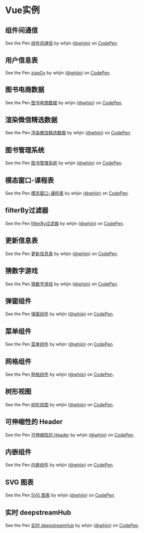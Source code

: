 ﻿# Vue实例 #

## 组件间通信 ##

<p data-height="265" data-theme-id="0" data-slug-hash="wjXLMa" data-default-tab="js,result" data-user="whjin" data-embed-version="2" data-pen-title="组件间通信" class="codepen">See the Pen <a href="https://codepen.io/whjin/pen/wjXLMa/">组件间通信</a> by whjin (<a href="https://codepen.io/whjin">@whjin</a>) on <a href="https://codepen.io">CodePen</a>.</p>
<script async src="https://static.codepen.io/assets/embed/ei.js"></script>

## 用户信息表 ##

<p data-height="365" data-theme-id="0" data-slug-hash="zjagOy" data-default-tab="js,result" data-user="whjin" data-embed-version="2" data-pen-title="zjagOy" class="codepen">See the Pen <a href="https://codepen.io/whjin/pen/zjagOy/">zjagOy</a> by whjin (<a href="https://codepen.io/whjin">@whjin</a>) on <a href="https://codepen.io">CodePen</a>.</p>
<script async src="https://static.codepen.io/assets/embed/ei.js"></script>

## 图书电商数据 ##

<p data-height="565" data-theme-id="0" data-slug-hash="zjaVWL" data-default-tab="js,result" data-user="whjin" data-embed-version="2" data-pen-title="图书电商数据" class="codepen">See the Pen <a href="https://codepen.io/whjin/pen/zjaVWL/">图书电商数据</a> by whjin (<a href="https://codepen.io/whjin">@whjin</a>) on <a href="https://codepen.io">CodePen</a>.</p>
<script async src="https://static.codepen.io/assets/embed/ei.js"></script>

## 渲染微信精选数据 ##

<p data-height="565" data-theme-id="0" data-slug-hash="WJyqmO" data-default-tab="js,result" data-user="whjin" data-embed-version="2" data-pen-title="渲染微信精选数据" class="codepen">See the Pen <a href="https://codepen.io/whjin/pen/WJyqmO/">渲染微信精选数据</a> by whjin (<a href="https://codepen.io/whjin">@whjin</a>) on <a href="https://codepen.io">CodePen</a>.</p>
<script async src="https://static.codepen.io/assets/embed/ei.js"></script>

## 图书管理系统 ##

<p data-height="565" data-theme-id="0" data-slug-hash="NMzQjy" data-default-tab="html,result" data-user="whjin" data-embed-version="2" data-pen-title="图书管理系统" class="codepen">See the Pen <a href="https://codepen.io/whjin/pen/NMzQjy/">图书管理系统</a> by whjin (<a href="https://codepen.io/whjin">@whjin</a>) on <a href="https://codepen.io">CodePen</a>.</p>
<script async src="https://static.codepen.io/assets/embed/ei.js"></script>

## 模态窗口-课程表 ##

<p data-height="365" data-theme-id="0" data-slug-hash="KReORr" data-default-tab="html,result" data-user="whjin" data-embed-version="2" data-pen-title="模态窗口-课程表" class="codepen">See the Pen <a href="https://codepen.io/whjin/pen/KReORr/">模态窗口-课程表</a> by whjin (<a href="https://codepen.io/whjin">@whjin</a>) on <a href="https://codepen.io">CodePen</a>.</p>
<script async src="https://static.codepen.io/assets/embed/ei.js"></script>

## filterBy过滤器 ##

<p data-height="265" data-theme-id="0" data-slug-hash="MGXNdM" data-default-tab="js,result" data-user="whjin" data-embed-version="2" data-pen-title="filterBy过滤器" class="codepen">See the Pen <a href="https://codepen.io/whjin/pen/MGXNdM/">filterBy过滤器</a> by whjin (<a href="https://codepen.io/whjin">@whjin</a>) on <a href="https://codepen.io">CodePen</a>.</p>
<script async src="https://static.codepen.io/assets/embed/ei.js"></script>

## 更新信息表 ##

<p data-height="565" data-theme-id="0" data-slug-hash="odMvNZ" data-default-tab="html,result" data-user="whjin" data-embed-version="2" data-pen-title="更新信息表" class="codepen">See the Pen <a href="https://codepen.io/whjin/pen/odMvNZ/">更新信息表</a> by whjin (<a href="https://codepen.io/whjin">@whjin</a>) on <a href="https://codepen.io">CodePen</a>.</p>
<script async src="https://static.codepen.io/assets/embed/ei.js"></script>

## 猜数字游戏 ##

<p data-height="265" data-theme-id="0" data-slug-hash="dejyNw" data-default-tab="js,result" data-user="whjin" data-embed-version="2" data-pen-title="猜数字游戏" class="codepen">See the Pen <a href="https://codepen.io/whjin/pen/dejyNw/">猜数字游戏</a> by whjin (<a href="https://codepen.io/whjin">@whjin</a>) on <a href="https://codepen.io">CodePen</a>.</p>
<script async src="https://static.codepen.io/assets/embed/ei.js"></script>

## 弹窗组件 ##

<p data-height="465" data-theme-id="0" data-slug-hash="MGBWEE" data-default-tab="js,result" data-user="whjin" data-embed-version="2" data-pen-title="弹窗组件" class="codepen">See the Pen <a href="https://codepen.io/whjin/pen/MGBWEE/">弹窗组件</a> by whjin (<a href="https://codepen.io/whjin">@whjin</a>) on <a href="https://codepen.io">CodePen</a>.</p>
<script async src="https://static.codepen.io/assets/embed/ei.js"></script>

## 菜单组件 ##

<p data-height="365" data-theme-id="0" data-slug-hash="mLjdLd" data-default-tab="html,result" data-user="whjin" data-embed-version="2" data-pen-title="菜单组件" class="codepen">See the Pen <a href="https://codepen.io/whjin/pen/mLjdLd/">菜单组件</a> by whjin (<a href="https://codepen.io/whjin">@whjin</a>) on <a href="https://codepen.io">CodePen</a>.</p>
<script async src="https://static.codepen.io/assets/embed/ei.js"></script>

## 网格组件 ##

<p data-height="325" data-theme-id="0" data-slug-hash="QrBwba" data-default-tab="js,result" data-user="whjin" data-embed-version="2" data-pen-title="网格组件" class="codepen">See the Pen <a href="https://codepen.io/whjin/pen/QrBwba/">网格组件</a> by whjin (<a href="https://codepen.io/whjin">@whjin</a>) on <a href="https://codepen.io">CodePen</a>.</p>
<script async src="https://static.codepen.io/assets/embed/ei.js"></script>

## 树形视图 ##

<p data-height="265" data-theme-id="0" data-slug-hash="aGjzdr" data-default-tab="js,result" data-user="whjin" data-embed-version="2" data-pen-title="树形视图" class="codepen">See the Pen <a href="https://codepen.io/whjin/pen/aGjzdr/">树形视图</a> by whjin (<a href="https://codepen.io/whjin">@whjin</a>) on <a href="https://codepen.io">CodePen</a>.</p>
<script async src="https://static.codepen.io/assets/embed/ei.js"></script>

## 可伸缩性的 Header ##

<p data-height="565" data-theme-id="0" data-slug-hash="qYyErB" data-default-tab="html,result" data-user="whjin" data-embed-version="2" data-pen-title="可伸缩性的 Header" class="codepen">See the Pen <a href="https://codepen.io/whjin/pen/qYyErB/">可伸缩性的 Header</a> by whjin (<a href="https://codepen.io/whjin">@whjin</a>) on <a href="https://codepen.io">CodePen</a>.</p>
<script async src="https://static.codepen.io/assets/embed/ei.js"></script>

## 内嵌组件 ##

<p data-height="265" data-theme-id="0" data-slug-hash="QrBwgr" data-default-tab="js,result" data-user="whjin" data-embed-version="2" data-pen-title="内嵌组件" class="codepen">See the Pen <a href="https://codepen.io/whjin/pen/QrBwgr/">内嵌组件</a> by whjin (<a href="https://codepen.io/whjin">@whjin</a>) on <a href="https://codepen.io">CodePen</a>.</p>
<script async src="https://static.codepen.io/assets/embed/ei.js"></script>

## SVG 图表 ##

<p data-height="565" data-theme-id="0" data-slug-hash="JvBoOo" data-default-tab="js,result" data-user="whjin" data-embed-version="2" data-pen-title="SVG 图表" class="codepen">See the Pen <a href="https://codepen.io/whjin/pen/JvBoOo/">SVG 图表</a> by whjin (<a href="https://codepen.io/whjin">@whjin</a>) on <a href="https://codepen.io">CodePen</a>.</p>
<script async src="https://static.codepen.io/assets/embed/ei.js"></script>

## 实时 deepstreamHub ##

<p data-height="565" data-theme-id="0" data-slug-hash="dejPJM" data-default-tab="js,result" data-user="whjin" data-embed-version="2" data-pen-title="实时 deepstreamHub" class="codepen">See the Pen <a href="https://codepen.io/whjin/pen/dejPJM/">实时 deepstreamHub</a> by whjin (<a href="https://codepen.io/whjin">@whjin</a>) on <a href="https://codepen.io">CodePen</a>.</p>
<script async src="https://static.codepen.io/assets/embed/ei.js"></script>

